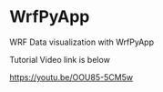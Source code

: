 # WrfPyApp
WRF Data visualization with WrfPyApp

Tutorial Video link is below 

https://youtu.be/OOU85-5CM5w
